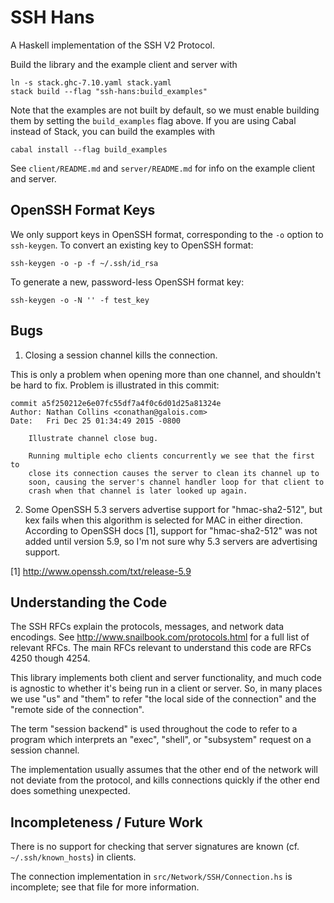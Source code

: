 SSH Hans
========

A Haskell implementation of the SSH V2 Protocol.

Build the library and the example client and server with

    ln -s stack.ghc-7.10.yaml stack.yaml
    stack build --flag "ssh-hans:build_examples"

Note that the examples are not built by default, so we must enable
building them by setting the `build_examples` flag above. If you are
using Cabal instead of Stack, you can build the examples with

    cabal install --flag build_examples

See `client/README.md` and `server/README.md` for info on the example
client and server.

OpenSSH Format Keys
-------------------

We only support keys in OpenSSH format, corresponding to the `-o`
option to `ssh-keygen`. To convert an existing key to OpenSSH format:

    ssh-keygen -o -p -f ~/.ssh/id_rsa

To generate a new, password-less OpenSSH format key:

    ssh-keygen -o -N '' -f test_key

Bugs
----

1. Closing a session channel kills the connection.

This is only a problem when opening more than one channel, and
shouldn't be hard to fix. Problem is illustrated in this commit:

    commit a5f250212e6e07fc55df7a4f0c6d01d25a81324e
    Author: Nathan Collins <conathan@galois.com>
    Date:   Fri Dec 25 01:34:49 2015 -0800

        Illustrate channel close bug.

        Running multiple echo clients concurrently we see that the first to
        close its connection causes the server to clean its channel up to
        soon, causing the server's channel handler loop for that client to
        crash when that channel is later looked up again.


2. Some OpenSSH 5.3 servers advertise support for "hmac-sha2-512", but
kex fails when this algorithm is selected for MAC in either
direction. According to OpenSSH docs [1], support for "hmac-sha2-512"
was not added until version 5.9, so I'm not sure why 5.3 servers are
advertising support.

[1] http://www.openssh.com/txt/release-5.9

Understanding the Code
----------------------

The SSH RFCs explain the protocols, messages, and network data
encodings. See http://www.snailbook.com/protocols.html for a full list
of relevant RFCs. The main RFCs relevant to understand this code are
RFCs 4250 though 4254.

This library implements both client and server functionality, and much
code is agnostic to whether it's being run in a client or server. So,
in many places we use "us" and "them" to refer "the local side of the
connection" and the "remote side of the connection".

The term "session backend" is used throughout the code to refer to a
program which interprets an "exec", "shell", or "subsystem" request on
a session channel.

The implementation usually assumes that the other end of the network
will not deviate from the protocol, and kills connections quickly if
the other end does something unexpected.

Incompleteness / Future Work
----------------------------

There is no support for checking that server signatures are known
(cf. `~/.ssh/known_hosts`) in clients.

The connection implementation in `src/Network/SSH/Connection.hs` is
incomplete; see that file for more information.
